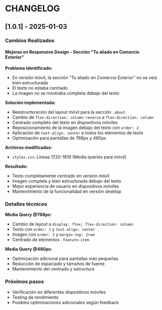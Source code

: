 # CHANGELOG

## [1.0.1] - 2025-01-03

### Cambios Realizados

#### Mejoras en Responsive Design - Sección "Tu aliado en Comercio Exterior"

**Problema identificado:**
- En versión móvil, la sección "Tu aliado en Comercio Exterior" no se veía bien estructurada
- El texto no estaba centrado
- La imagen no se mostraba completa debajo del texto

**Solución implementada:**
- Reestructuración del layout móvil para la sección `.about`
- Cambio de `flex-direction: column-reverse` a `flex-direction: column`
- Centrado completo del texto en dispositivos móviles
- Reposicionamiento de la imagen debajo del texto con `order: 2`
- Aplicación de `text-align: center` a todos los elementos de texto
- Optimización para pantallas de 768px y 480px

**Archivos modificados:**
- `styles.css`: Líneas 1720-1819 (Media queries para móvil)

**Resultado:**
- Texto completamente centrado en versión móvil
- Imagen completa y bien estructurada debajo del texto
- Mejor experiencia de usuario en dispositivos móviles
- Mantenimiento de la funcionalidad en versión desktop

### Detalles técnicos

**Media Query @768px:**
- Cambio de layout a `display: flex; flex-direction: column`
- Texto con `order: 1` y `text-align: center`
- Imagen con `order: 2` y `margin-top: 2rem`
- Centrado de elementos `.feature-item`

**Media Query @480px:**
- Optimización adicional para pantallas más pequeñas
- Reducción de espaciado y tamaños de fuente
- Mantenimiento del centrado y estructura

### Próximos pasos
- Verificación en diferentes dispositivos móviles
- Testing de rendimiento
- Posibles optimizaciones adicionales según feedback
